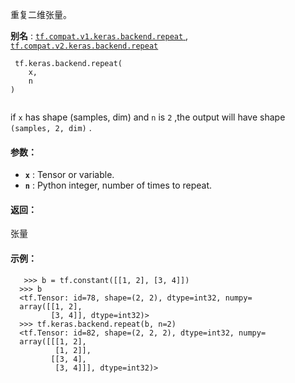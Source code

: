 重复二维张量。

**别名** : [ `tf.compat.v1.keras.backend.repeat` ](/api_docs/python/tf/keras/backend/repeat), [ `tf.compat.v2.keras.backend.repeat` ](/api_docs/python/tf/keras/backend/repeat)

```
 tf.keras.backend.repeat(
    x,
    n
)
 
```

if  `x`  has shape (samples, dim) and  `n`  is  `2` ,the output will have shape  `(samples, 2, dim)` .

#### 参数：
- **`x`** : Tensor or variable.
- **`n`** : Python integer, number of times to repeat.


#### 返回：
张量

#### 示例：


```
   >>> b = tf.constant([[1, 2], [3, 4]])
  >>> b
  <tf.Tensor: id=78, shape=(2, 2), dtype=int32, numpy=
  array([[1, 2],
         [3, 4]], dtype=int32)>
  >>> tf.keras.backend.repeat(b, n=2)
  <tf.Tensor: id=82, shape=(2, 2, 2), dtype=int32, numpy=
  array([[[1, 2],
          [1, 2]],
         [[3, 4],
          [3, 4]]], dtype=int32)>
 
```

